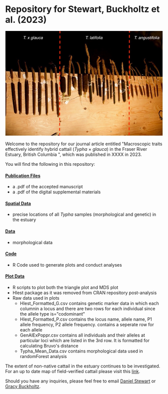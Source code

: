 # Repository for Stewart, Buckholtz et al. (2023)

![Cattail](https://github.com/asarum-ecological/2023_TyphaMorph/blob/cd9ff2fab316cc6e35af3f346def201c96ad3e4e/Picture.jpg)

Welcome to the repository for our journal article entitled "Macroscopic traits effectively identify hybrid cattail (<i>Typha</i> × <i>glauca</i>) in the Fraser River Estuary, British Columbia ", which was published in XXXX in 2023. 

You will find the following in this repository:

#### [Publication Files](https://github.com/asarum-ecological/2023_UndetectedTypha/tree/main/Publication%20Files)
  - a .pdf of the accepted manuscript
  - a .pdf of the digital supplemental materials 

#### [Spatial Data](https://github.com/asarum-ecological/2023_TyphaMorph/tree/main/Spatial%20Data)
  - precise locations of all <i>Typha</i> samples (morphological and genetic) in the estuary
  
#### [Data](https://github.com/asarum-ecological/2023_TyphaMorph/tree/main/Data)
  - morphological data 

#### [Code](https://github.com/asarum-ecological/2023_TyphaMorph/tree/main/Code)
  - R Code used to generate plots and conduct analyses
#### [Plot Data](https://github.com/asarum-ecological/2023_TyphaMorph/tree/main/Plot%20Data)
  - R scripts to plot both the triangle plot and MDS plot 
  - HIest package as it was removed from CRAN repository post-analysis 
  - Raw data used in plots
    - HIest_Formatted_G.csv contains genetic marker data in which each columnin a locus and there are two 
    rows for each individual since the allele type is="codominant"
    - HIest_Formatted_P.csv contains the locus name, allele name, P1 allele frequency, P2 allele frequency. contains a seperate row for each allele 
    - GenAlExPoppr.csv contains all individuals and their alleles at particular loci which are listed in the 3rd row. It is formatted for calculating Bruvo's distance 
    - Typha_Mean_Data.csv contains morphological data used in randomForest analysis



The extent of non-native cattail in the estuary continues to be investigated. For an up to date map of field-verified cattail please visit this [link](https://www.google.com/maps/d/u/0/edit?mid=1Gxm6n921sl6ph-dF6LTEKDhTrqaUaCoK&ll=49.137229809022216%2C-123.15205739999999&z=11).

Should you have any inquiries, please feel free to email [Daniel Stewart](mailto:daniel.stewart@asarum.org) or [Gracy Buckholtz](mailto:gracybuckholtz@gmail.com).
